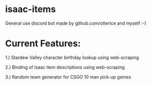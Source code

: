 # isaac-items
General use discord bot made by github.com/otterice and myself :-)


# Current Features:
1.) Stardew Valley character birthday lookup using web-scraping

2.) Binding of Isaac item descriptions using web-scraping

3.) Random team generator for CSGO 10 man pick-up games 
